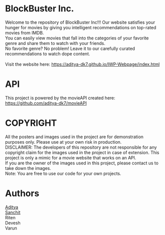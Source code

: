 # BlockBuster Inc.
Welcome to the repository of BlockBuster Inc!!!
Our website satisfies your hunger for movies by giving you intelligent recommendations on top-rated movies from IMDB.<br>
You can easily view movies that fall into the categories of your favorite genre and share them to watch with your friends.<br>
No favorite genre? No problem! Leave it to our carefully curated recommendations to watch dope content.
<br><br>
Visit the website here: https://aditya-dk7.github.io/IWP-Webpage/index.html

# API
This project is powered by the movieAPI created here: https://github.com/aditya-dk7/movieAPI
# COPYRIGHT
All the posters and images used in the project are for demonstration purposes only. Please use at your own risk in production.<br>
DISCLAIMER: The developers of this repository are not responsible for any copyright claim for the images used in the project in case of extension. This project is only a mimic for a movie website that works on an API. <br>
If you are the owner of the images used in this project, please contact us to take down the images.<br>
Note: You are free to use our code for your own projects. 

# Authors
<a href="https://github.com/aditya-dk7" style="color: inherit;">Aditya</a> <br>
<a href="https://github.com/bajajsanchit" style="color: inherit;">Sanchit</a> <br>
Riten <br>
Devesh <br>
Varun <br>
